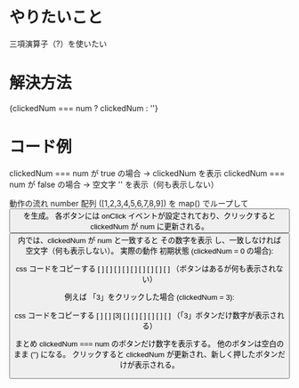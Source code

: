 # やりたいこと
三項演算子（?）を使いたい

# 解決方法
{clickedNum === num ? clickedNum : ''}

# コード例
clickedNum === num が true の場合 → clickedNum を表示
clickedNum === num が false の場合 → 空文字 '' を表示（何も表示しない）


動作の流れ
number 配列 ([1,2,3,4,5,6,7,8,9]) を map() でループして <button> を生成。
各ボタンには onClick イベントが設定されており、クリックすると clickedNum が num に更新される。
<button> 内では、clickedNum が num と一致すると その数字を表示 し、一致しなければ 空文字（何も表示しない）。
実際の動作
初期状態 (clickedNum = 0 の場合):

css
コードをコピーする
[ ] [ ] [ ]
[ ] [ ] [ ]
[ ] [ ] [ ]
（ボタンはあるが何も表示されない）

例えば 「3」をクリックした場合 (clickedNum = 3):

css
コードをコピーする
[ ] [ ] [3]
[ ] [ ] [ ]
[ ] [ ] [ ]
（「3」ボタンだけ数字が表示される）

まとめ
clickedNum === num のボタンだけ数字を表示する。
他のボタンは空白のまま ('') になる。
クリックすると clickedNum が更新され、新しく押したボタンだけが表示される。